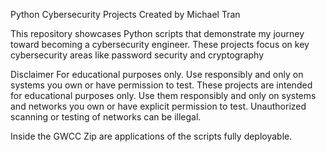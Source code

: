 Python Cybersecurity Projects
Created by Michael Tran

This repository showcases Python scripts that demonstrate my journey toward becoming a cybersecurity engineer. These projects focus on key cybersecurity areas like password security and cryptography 


Disclaimer
For educational purposes only. Use responsibly and only on systems you own or have permission to test.
These projects are intended for educational purposes only. Use them responsibly and only on systems and networks you own or have explicit permission to test. Unauthorized scanning or testing of networks can be illegal.

Inside the GWCC Zip are applications of the scripts fully deployable.
